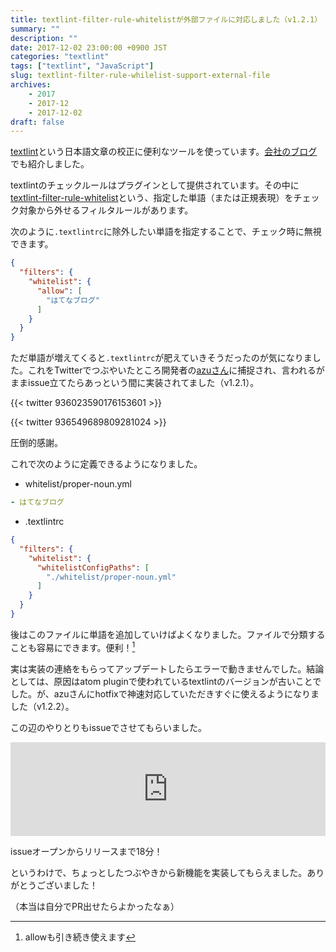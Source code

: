 ```yaml
---
title: textlint-filter-rule-whitelistが外部ファイルに対応しました（v1.2.1）
summary: ""
description: ""
date: 2017-12-02 23:00:00 +0900 JST
categories: "textlint"
tags: ["textlint", "JavaScript"]
slug: textlint-filter-rule-whilelist-support-external-file
archives:
    - 2017
    - 2017-12
    - 2017-12-02
draft: false
---
```


[textlint](https://github.com/textlint)という日本語文章の校正に便利なツールを使っています。[会社のブログ](https://dev.classmethod.jp/devenv/atom-textlint-proofreading/)でも紹介しました。

textlintのチェックルールはプラグインとして提供されています。その中に[textlint-filter-rule-whitelist](https://github.com/textlint/textlint-filter-rule-whitelist)という、指定した単語（または正規表現）をチェック対象から外せるフィルタルールがあります。

次のように`.textlintrc`に除外したい単語を指定することで、チェック時に無視できます。

```json
{
  "filters": {
    "whitelist": {
      "allow": [
        "はてなブログ"
      ]
    }
  }
}
```

ただ単語が増えてくると`.textlintrc`が肥えていきそうだったのが気になりました。これをTwitterでつぶやいたところ開発者の[azuさん](https://twitter.com/azu_re)に捕捉され、言われるがままissue立てたらあっという間に実装されてました（v1.2.1）。

{{< twitter 936023590176153601 >}}

{{< twitter 936549689809281024 >}}

圧倒的感謝。

これで次のように定義できるようになりました。

- whitelist/proper-noun.yml

```yaml
- はてなブログ
```

- .textlintrc

```json
{
  "filters": {
    "whitelist": {
      "whitelistConfigPaths": [
        "./whitelist/proper-noun.yml"
      ]
    }
  }
}
```

後はこのファイルに単語を追加していけばよくなりました。ファイルで分類することも容易にできます。便利！[^footnote_allow]

実は実装の連絡をもらってアップデートしたらエラーで動きませんでした。結論としては、原因はatom pluginで使われているtextlintのバージョンが古いことでした。が、azuさんにhotfixで神速対応していただきすぐに使えるようになりました（v1.2.2）。

この辺のやりとりもissueでさせてもらいました。

<iframe class="hatenablogcard" style="width:100%;" frameborder="0" scrolling="no" src="https://hatenablog-parts.com/embed?url=https://github.com/textlint/textlint-filter-rule-allowlist/issues/4"></iframe>

issueオープンからリリースまで18分！

というわけで、ちょっとしたつぶやきから新機能を実装してもらえました。ありがとうございました！

（本当は自分でPR出せたらよかったなぁ）

[^footnote_allow]: allowも引き続き使えます
